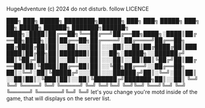 HugeAdventure (c) 2024 do not disturb. follow LICENCE

███╗   ███╗ █████╗ ████████╗██████╗ ███╗   ███╗ █████╗ ███╗  ██╗ █████╗  ██████╗ ███████╗██████╗
████╗░████║██╔══██╗╚══██╔══╝██╔══██╗████╗░████║██╔══██╗████╗░██║██╔══██╗██╔════╝░██╔════╝██╔══██╗
██╔████╔██║██║░░██║░░░██║░░░██║░░██║██╔████╔██║███████║██╔██╗██║███████║██║░░██╗░█████╗░░██████╔╝
██║╚██╔╝██║██║░░██║░░░██║░░░██║░░██║██║╚██╔╝██║██╔══██║██║╚████║██╔══██║██║░░╚██╗██╔══╝░░██╔══██╗
██║░╚═╝░██║╚█████╔╝░░░██║░░░██████╔╝██║░╚═╝░██║██║░░██║██║░╚███║██║░░██║╚██████╔╝███████╗██║░░██║
╚═╝     ╚═╝ ╚════╝    ╚═╝   ╚═════╝ ╚═╝     ╚═╝╚═╝  ╚═╝╚═╝  ╚══╝╚═╝  ╚═╝ ╚═════╝ ╚══════╝╚═╝  ╚═╝
let's you change you're motd inside of the game, that will displays on the server list.

